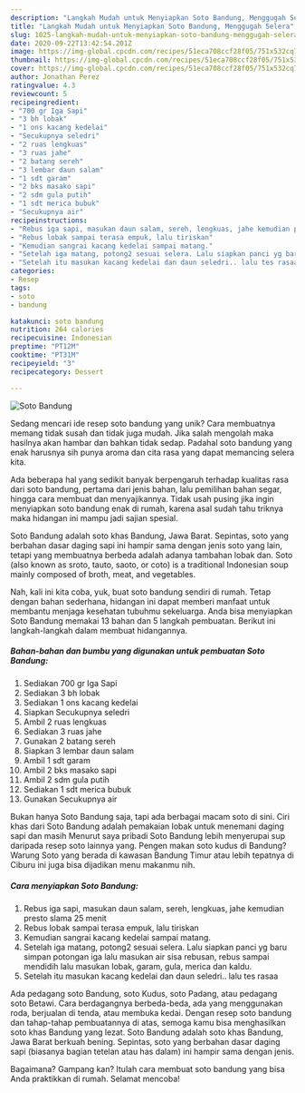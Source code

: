 ```yaml
---
description: "Langkah Mudah untuk Menyiapkan Soto Bandung, Menggugah Selera"
title: "Langkah Mudah untuk Menyiapkan Soto Bandung, Menggugah Selera"
slug: 1025-langkah-mudah-untuk-menyiapkan-soto-bandung-menggugah-selera
date: 2020-09-22T13:42:54.201Z
image: https://img-global.cpcdn.com/recipes/51eca708ccf28f05/751x532cq70/soto-bandung-foto-resep-utama.jpg
thumbnail: https://img-global.cpcdn.com/recipes/51eca708ccf28f05/751x532cq70/soto-bandung-foto-resep-utama.jpg
cover: https://img-global.cpcdn.com/recipes/51eca708ccf28f05/751x532cq70/soto-bandung-foto-resep-utama.jpg
author: Jonathan Perez
ratingvalue: 4.3
reviewcount: 5
recipeingredient:
- "700 gr Iga Sapi"
- "3 bh lobak"
- "1 ons kacang kedelai"
- "Secukupnya seledri"
- "2 ruas lengkuas"
- "3 ruas jahe"
- "2 batang sereh"
- "3 lembar daun salam"
- "1 sdt garam"
- "2 bks masako sapi"
- "2 sdm gula putih"
- "1 sdt merica bubuk"
- "Secukupnya air"
recipeinstructions:
- "Rebus iga sapi, masukan daun salam, sereh, lengkuas, jahe kemudian presto slama 25 menit"
- "Rebus lobak sampai terasa empuk, lalu tiriskan"
- "Kemudian sangrai kacang kedelai sampai matang."
- "Setelah iga matang, potong2 sesuai selera. Lalu siapkan panci yg baru simpan potongan iga lalu masukan air sisa rebusan, rebus sampai mendidih lalu masukan lobak, garam, gula, merica dan kaldu."
- "Setelah itu masukan kacang kedelai dan daun seledri.. lalu tes rasaa"
categories:
- Resep
tags:
- soto
- bandung

katakunci: soto bandung 
nutrition: 264 calories
recipecuisine: Indonesian
preptime: "PT12M"
cooktime: "PT31M"
recipeyield: "3"
recipecategory: Dessert

---
```



![Soto Bandung](https://img-global.cpcdn.com/recipes/51eca708ccf28f05/751x532cq70/soto-bandung-foto-resep-utama.jpg)

Sedang mencari ide resep soto bandung yang unik? Cara membuatnya memang tidak susah dan tidak juga mudah. Jika salah mengolah maka hasilnya akan hambar dan bahkan tidak sedap. Padahal soto bandung yang enak harusnya sih punya aroma dan cita rasa yang dapat memancing selera kita.

Ada beberapa hal yang sedikit banyak berpengaruh terhadap kualitas rasa dari soto bandung, pertama dari jenis bahan, lalu pemilihan bahan segar, hingga cara membuat dan menyajikannya. Tidak usah pusing jika ingin menyiapkan soto bandung enak di rumah, karena asal sudah tahu triknya maka hidangan ini mampu jadi sajian spesial.

Soto Bandung adalah soto khas Bandung, Jawa Barat. Sepintas, soto yang berbahan dasar daging sapi ini hampir sama dengan jenis soto yang lain, tetapi yang membuatnya berbeda adalah adanya tambahan lobak dan. Soto (also known as sroto, tauto, saoto, or coto) is a traditional Indonesian soup mainly composed of broth, meat, and vegetables.


Nah, kali ini kita coba, yuk, buat soto bandung sendiri di rumah. Tetap dengan bahan sederhana, hidangan ini dapat memberi manfaat untuk membantu menjaga kesehatan tubuhmu sekeluarga. Anda bisa menyiapkan Soto Bandung memakai 13 bahan dan 5 langkah pembuatan. Berikut ini langkah-langkah dalam membuat hidangannya.

<!--inarticleads1-->

##### Bahan-bahan dan bumbu yang digunakan untuk pembuatan Soto Bandung:

1. Sediakan 700 gr Iga Sapi
1. Sediakan 3 bh lobak
1. Sediakan 1 ons kacang kedelai
1. Siapkan Secukupnya seledri
1. Ambil 2 ruas lengkuas
1. Sediakan 3 ruas jahe
1. Gunakan 2 batang sereh
1. Siapkan 3 lembar daun salam
1. Ambil 1 sdt garam
1. Ambil 2 bks masako sapi
1. Ambil 2 sdm gula putih
1. Sediakan 1 sdt merica bubuk
1. Gunakan Secukupnya air


Bukan hanya Soto Bandung saja, tapi ada berbagai macam soto di sini. Ciri khas dari Soto Bandung adalah pemakaian lobak untuk menemani daging sapi dan masih Menurut saya pribadi Soto Bandung lebih menyerupai sup daripada resep soto lainnya yang. Pengen makan soto kudus di Bandung? Warung Soto yang berada di kawasan Bandung Timur atau lebih tepatnya di Ciburu ini juga bisa dijadikan menu makanmu nih. 

<!--inarticleads2-->

##### Cara menyiapkan Soto Bandung:

1. Rebus iga sapi, masukan daun salam, sereh, lengkuas, jahe kemudian presto slama 25 menit
1. Rebus lobak sampai terasa empuk, lalu tiriskan
1. Kemudian sangrai kacang kedelai sampai matang.
1. Setelah iga matang, potong2 sesuai selera. Lalu siapkan panci yg baru simpan potongan iga lalu masukan air sisa rebusan, rebus sampai mendidih lalu masukan lobak, garam, gula, merica dan kaldu.
1. Setelah itu masukan kacang kedelai dan daun seledri.. lalu tes rasaa


Ada pedagang soto Bandung, soto Kudus, soto Padang, atau pedagang soto Betawi. Cara berdagangnya berbeda-beda, ada yang menggunakan roda, berjualan di tenda, atau membuka kedai. Dengan resep soto bandung dan tahap-tahap pembuatannya di atas, semoga kamu bisa menghasilkan soto khas Bandung yang lezat. Soto Bandung adalah soto khas Bandung, Jawa Barat berkuah bening. Sepintas, soto yang berbahan dasar daging sapi (biasanya bagian tetelan atau has dalam) ini hampir sama dengan jenis. 

Bagaimana? Gampang kan? Itulah cara membuat soto bandung yang bisa Anda praktikkan di rumah. Selamat mencoba!

